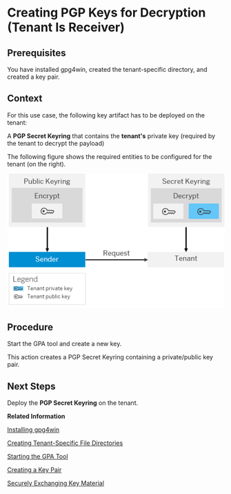 <!-- loiob69f6c65bec24124afef07d394da4fb3 -->

# Creating PGP Keys for Decryption \(Tenant Is Receiver\)



## Prerequisites

You have installed gpg4win, created the tenant-specific directory, and created a key pair.



## Context

For this use case, the following key artifact has to be deployed on the tenant:

A **PGP Secret Keyring** that contains the **tenant's** private key \(required by the tenant to decrypt the payload\)

The following figure shows the required entities to be configured for the tenant \(on the right\).

![](images/PGP_Inbound_Decrypt_4ea58d8.png)



## Procedure

Start the GPA tool and create a new key.

This action creates a PGP Secret Keyring containing a private/public key pair.



## Next Steps

Deploy the **PGP Secret Keyring** on the tenant.

**Related Information**  


[Installing gpg4win](installing-gpg4win-b55c025.md "We recommend that you use gpg4win to create OpenPGP key material.")

[Creating Tenant-Specific File Directories](creating-tenant-specific-file-directories-8cd3232.md "A PGP Secret Keyring and a PGP Public Keyring have to be maintained for each tenant that uses OpenPGP. The GPA tool cannot maintain several PGP Secret or Public Keyrings at the same time. Therefore, you have to create a separate directory for each tenant, where you have to configure GPA and the launching of GPA separately (otherwise, keys from different tenants will be stored in the same keyring).")

[Starting the GPA Tool](starting-the-gpa-tool-a3e8e13.md "Start the GPA tool to manage keys.")

[Creating a Key Pair](creating-a-key-pair-bb416c5.md "")

[Securely Exchanging Key Material](securely-exchanging-key-material-908d93e.md "In many cases, communication partners need to exchange public keys in order to establish a secure connection.")

